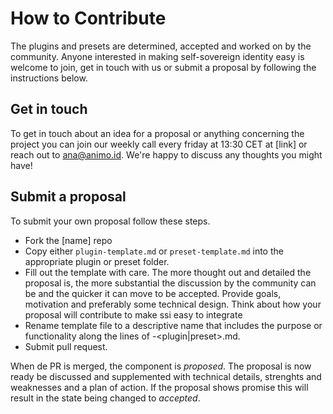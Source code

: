# How to Contribute

The plugins and presets are determined, accepted and worked on by the community. Anyone interested in making self-sovereign identity easy is welcome to join, get in touch with us or submit a proposal by following the instructions below.

## Get in touch

To get in touch about an idea for a proposal or anything concerning the project you can join our weekly call every friday at 13:30 CET at [link] or reach out to ana@animo.id. We're happy to discuss any thoughts you might have!

## Submit a proposal

To submit your own proposal follow these steps.

- Fork the [name] repo
- Copy either `plugin-template.md` or `preset-template.md` into the appropriate plugin or preset folder.
- Fill out the template with care. The more thought out and detailed the proposal is, the more substantial the discussion by the community can be and the quicker it can move to be accepted. Provide goals, motivation and preferably some technical design. Think about how your proposal will contribute to make ssi easy to integrate
- Rename template file to a descriptive name that includes the purpose or functionality along the lines of <descriptive name>-<plugin|preset>.md.
- Submit pull request.

When de PR is merged, the component is _proposed_. The proposal is now ready be discussed and supplemented with technical details, strenghts and weaknesses and a plan of action. If the proposal shows promise this will result in the state being changed to _accepted_.

